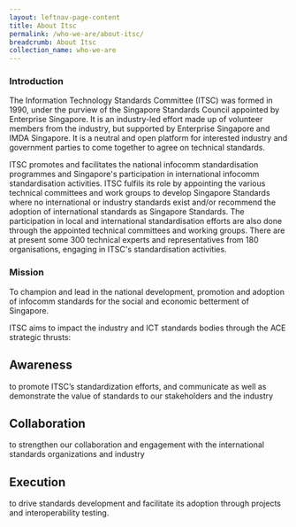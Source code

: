 ```yaml
---
layout: leftnav-page-content
title: About Itsc
permalink: /who-we-are/about-itsc/
breadcrumb: About Itsc
collection_name: who-we-are
---
```


### Introduction
The Information Technology Standards Committee (ITSC) was formed in 1990, under the purview of the Singapore Standards Council appointed by Enterprise Singapore. It is an industry-led effort made up of volunteer members from the industry, but supported by Enterprise Singapore and IMDA Singapore. It is a neutral and open platform for interested industry and government parties to come together to agree on technical standards.

ITSC promotes and facilitates the national infocomm standardisation programmes and Singapore's participation in international infocomm standardisation activities. ITSC fulfils its role by appointing the various technical committees and work groups to develop Singapore Standards where no international or industry standards exist and/or recommend the adoption of international standards as Singapore Standards. The participation in local and international standardisation efforts are also done through the appointed technical committees and working groups. There are at present some 300 technical experts and representatives from 180 organisations, engaging in ITSC's standardisation activities.

### Mission
To champion and lead in the national development, promotion and adoption of infocomm standards for the social and economic betterment of Singapore.

ITSC aims to impact the industry and ICT standards bodies through the ACE strategic thrusts:

## Awareness
to promote ITSC’s standardization efforts, and communicate as well as demonstrate the value of standards to our stakeholders and the industry

## Collaboration
to strengthen our collaboration and engagement with the international standards organizations and industry

## Execution
to drive standards development and facilitate its adoption through projects and interoperability testing.
